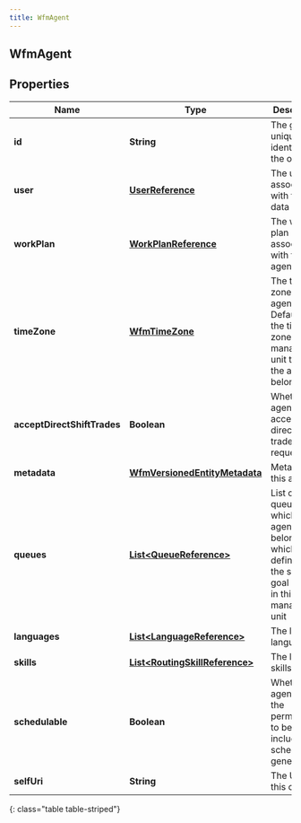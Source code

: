 ```yaml
---
title: WfmAgent
---
```

## WfmAgent


## Properties

| Name | Type | Description | Notes |
| ------------ | ------------- | ------------- | ------------- |
| **id** | **String** | The globally unique identifier for the object. |  [optional] |
| **user** | [**UserReference**](UserReference.html) | The user associated with this data |  [optional] |
| **workPlan** | [**WorkPlanReference**](WorkPlanReference.html) | The work plan associated with this agent |  [optional] |
| **timeZone** | [**WfmTimeZone**](WfmTimeZone.html) | The time zone for this agent. Defaults to the time zone of the management unit to which the agent belongs |  [optional] |
| **acceptDirectShiftTrades** | **Boolean** | Whether the agent accepts direct shift trade requests |  [optional] |
| **metadata** | [**WfmVersionedEntityMetadata**](WfmVersionedEntityMetadata.html) | Metadata for this agent |  [optional] |
| **queues** | [**List&lt;QueueReference&gt;**](QueueReference.html) | List of queues to which the agent belongs and which are defined in the service goal groups in this management unit |  [optional] |
| **languages** | [**List&lt;LanguageReference&gt;**](LanguageReference.html) | The list of languages |  [optional] |
| **skills** | [**List&lt;RoutingSkillReference&gt;**](RoutingSkillReference.html) | The list of skills |  [optional] |
| **schedulable** | **Boolean** | Whether the agent has the permission to be included in schedule generation |  [optional] |
| **selfUri** | **String** | The URI for this object |  [optional] |
{: class="table table-striped"}



